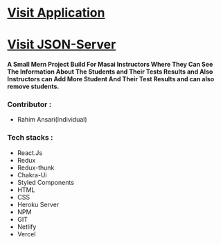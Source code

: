 <h1><a href="https://csb-opo7lb.netlify.app/" target="_blank">Visit Application</a></h1>
<h1><a href="https://rahimansari.herokuapp.com/rahi" target="_blank">Visit JSON-Server</a></h1>
<h4>A Small Mern Project Build For Masai Instructors Where They Can See The Information About The Students and Their Tests
  Results and Also Instructors can Add More Student And Their Test Results and can also remove students.
  </h4>

<h3>Contributor : </h3>
<ul>
  <li>Rahim Ansari(Individual)</li>
</ul>

<h3>Tech stacks : </h3>
<ul>
 <li>React.Js</li>
  <li>Redux</li>
  <li>Redux-thunk</li>
  <li>Chakra-Ui</li>
  <li>Styled Components</li>
  <li>HTML</li>
  <li> CSS</li>
  <li>Heroku Server</li>
  <li>NPM</li>
  <li>GIT</li>
  <li>Netlify</li>
  <li>Vercel</li>
</ul>
